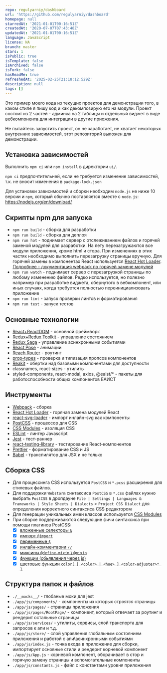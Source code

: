 ```yaml
---
repo: regulyarniy/dashboard
url: 'https://github.com/regulyarniy/dashboard'
homepage: null
starredAt: '2021-01-01T00:16:51Z'
createdAt: '2020-07-07T07:43:48Z'
updatedAt: '2021-01-01T00:16:51Z'
language: JavaScript
license: NA
branch: master
stars: 1
isPublic: true
isTemplate: false
isArchived: false
isFork: false
hasReadMe: true
refreshedAt: '2025-02-25T21:18:12.529Z'
description: null
tags: []
---
```


Это пример моего кода из текущих проектов для демонстрации того, в каком стиле я пишу код и как декомпозирую его на модули.
Проект состоит из 2 частей - админка на 2 таблицы и отдельный виджет в виде вебкомпонента для интеграции в другие приожения.

Не пытайтесь запустить проект, он не заработает, не хватает некоторых внутренних зависимостей, этот репозиторий выложен для демонстрации.

## Установка зависимостей

Выполнить `npm ci` или `npm install` в директории `ui/`.

`npm ci` предпочтительней, если не требуется изменение зависимостей, т.к. не вносит изменения в `package-lock.json`

Для установки зависимостей и сборки необходим `node.js` не ниже 10 версии и `npm`,
который обычно поставляется вместе с `node.js`: https://nodejs.org/en/download/

## Скрипты npm для запуска
* `npm run build`   - сборка для разработки
* `npm run build`   - сборка для деплоя
* `npm run hot`     - поднимает сервер с отслеживанием файлов и горячей заменой модулей для разработки.
На лету перезагружаются все модули приложения, кроме html и стора.
При изменениях в этих частях необходимо выполнить перезагрузку страницы вручную.
Для горячей замены в компонентах React используется [React Hot Loader](http://gaearon.github.io/react-hot-loader/).
[Подробнее - документация webpack по горячей замене модулей](https://webpack.js.org/concepts/hot-module-replacement/)
* `npm run watch`   - поднимает сервер с перезагрузкой страницы по любому изменению файлов.
Редко используется, но полезно например при разработке виджета, обернутого в вебкомпонент, или иных случаях,
когда требуется полностью переинициализовать приложение
* `npm run lint`    - запуск проверки линтов и форматирования
* `npm run test`    - запуск тестов


## Основные технологии
* [React+ReactDOM](https://reactjs.org/) - основной фреймворк
* [Redux+Redux Toolkit](https://redux-toolkit.js.org/) - управление состоянием
* [Redux Saga](https://redux-saga.js.org/) - управление асинхронными событиями
* [React Pose](https://popmotion.io/pose/) - анимации
* [Reach Router](https://reach.tech/router) - роутинг
* [prop-types](https://www.npmjs.com/package/prop-types) - проверка и типизация пропсов компонентов
* [Reakit](https://reakit.io/) - обертки над базовыми компонентами для доступности
* classnames, react-sizes - утилиты
* styled-components, react-modal, axios, @eaist/* - пакеты для работоспособности общих компонентов ЕАИСТ

## Инструменты
* [Webpack](https://webpack.js.org/) - сборка
* [React Hot Loader](http://gaearon.github.io/react-hot-loader/) - горячая замена модулей React
* [react-svg-loader](https://github.com/boopathi/react-svg-loader) - импорт инлайн-svg как компоненты
* [PostCSS](https://github.com/postcss/postcss) - процессор для CSS
* [CSS Modules](https://github.com/css-modules/css-modules) - изоляция CSS
* [ESLint](https://eslint.org/) - линтер Javascript
* [Jest](https://jestjs.io/) - тест-раннер
* [react-testing-library](https://testing-library.com/docs/react-testing-library/intro) - тестирование React-компонентов
* [Prettier](https://prettier.io/) - форматирование CSS и JS
* [Babel](https://babeljs.io/) - транспилятор для JSX и не только

## Сборка CSS
* Для процессинга CSS используется `PostCSS` и `*.pcss` расширения для стилевых файлов.
* Для поддержки `Webstorm` синтаксиса `PostCSS` в `*.css` файлах нужно выбрать `PostCSS` в дропдауне `File | Settings | Languages & Frameworks | Style Sheets | Dialects` > `Project CSS Dialect`
для определения корректного синтаксиса CSS редактором
* Для генерации уникальных имен классов используется [CSS Modules](https://github.com/css-modules/css-modules)
* При сборке поддерживаются следующие фичи синтаксиса при помощи плагинов PostCSS:
    * [x] [вложенные селекторы `&`](https://github.com/postcss/postcss-nested)
    * [x] [импорт `@import`](https://github.com/postcss/postcss-import)
    * [x] [переменные `$`](https://github.com/postcss/postcss-simple-vars)
    * [x] [инлайн-комментарии `//`](https://github.com/zoubin/postcss-comment)
    * [x] [миксины `@define-mixin` \ `@mixin`](https://github.com/postcss/postcss-mixins)
    * [x] [функции (обьявления через js)](https://github.com/andyjansson/postcss-functions)
    * [x] [цветовые функции `color( [ <color> | <hue> ] <color-adjuster>* )`](https://github.com/postcss/postcss-color-function)

## Структура папок и файлов
* `./__mocks__/` - глобаные моки для jest
* `./app/js/components/` - компоненты из которых строятся страницы
* `./app/js/pages/` - страницы приложения
* `./app/js/pages/RootPage/` - компонент, который отвечает за роутинг и рендерит остальные страницы
* `./app/js/services/` - утилиты, сервисы, слой транспорта для запросов к апи и т.д.
* `./app/js/store/` - слой управления глобальным состоянием приложения и работой с апи\асинхронными событиями
* `./app/js/index.js` - точка входа в приложение для сборки, импортирует основные стили и рендерит корневой компонент
* `./app/js/App.js` - корневой компонент, оборачивает в стор и горячую замену страницы и вспомогательные компоненты
* `./app/js/constants.js` - файл с константами уровня приложения
